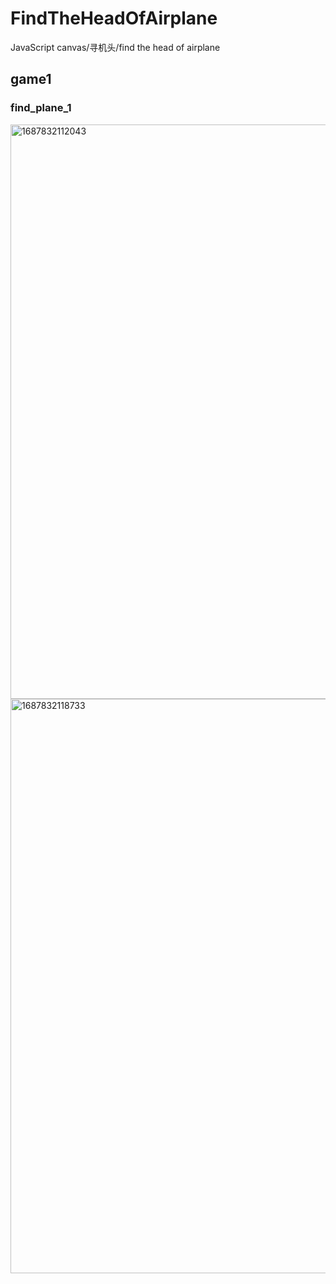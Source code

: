# FindTheHeadOfAirplane
JavaScript canvas/寻机头/find the head of airplane
## game1 
### find_plane_1
<img width="919" alt="1687832112043" src="https://github.com/KarenYu729/FindTheHeadOfAirplane/assets/97644710/5f121ad0-d1e6-44f0-b9fe-9c1c3d690abb">
<img width="919" alt="1687832118733" src="https://github.com/KarenYu729/FindTheHeadOfAirplane/assets/97644710/932e406f-d6c2-44da-9ed9-f62578f4b095">
